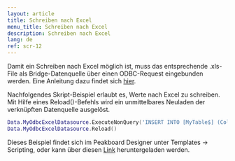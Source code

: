 ```yaml
---
layout: article
title: Schreiben nach Excel
menu_title: Schreiben nach Excel
description: Schreiben nach Excel
lang: de
ref: scr-12
---
```


Damit ein Schreiben nach Excel möglich ist, muss das entsprechende .xls-File als Bridge-Datenquelle über einen ODBC-Request eingebunden werden. Eine Anleitung dazu findet sich [hier](/data_sources/31-de-ODBC-Excel.html).

Nachfolgendes Skript-Beispiel erlaubt es, Werte nach Excel zu schreiben. Mit Hilfe eines Reload()-Befehls wird ein unmittelbares Neuladen der verknüpften Datenquelle ausgelöst.

```lua
Data.MyOdbcExcelDatasource.ExecuteNonQuery('INSERT INTO [MyTable$] (Col1, [Col 2], [Col 3]) VALUES (15, 25, 35)')
Data.MyOdbcExcelDatasource.Reload()
```
Dieses Beispiel findet sich im Peakboard Designer unter Templates -> Scripting, oder kann über diesen [Link](https://github.com/Peakboard/CoolStuff/raw/master/Scripts/WritetoExcel/WritetoExcel.pbmx) heruntergeladen werden.